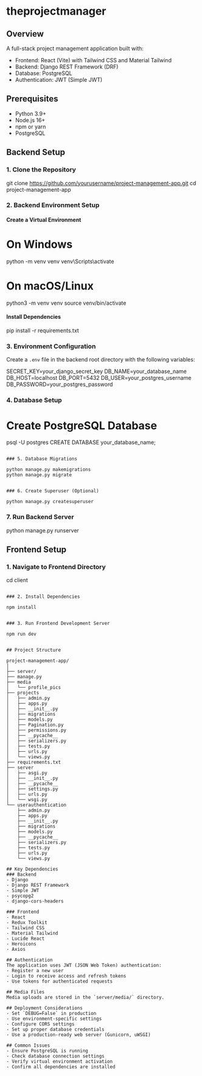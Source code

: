 # theprojectmanager

## Overview
A full-stack project management application built with:
- Frontend: React (Vite) with Tailwind CSS and Material Tailwind
- Backend: Django REST Framework (DRF)
- Database: PostgreSQL
- Authentication: JWT (Simple JWT)

## Prerequisites
- Python 3.9+
- Node.js 16+
- npm or yarn
- PostgreSQL

## Backend Setup

### 1. Clone the Repository

git clone https://github.com/yourusername/project-management-app.git
cd project-management-app


### 2. Backend Environment Setup

#### Create a Virtual Environment

# On Windows
python -m venv venv
venv\Scripts\activate

# On macOS/Linux
python3 -m venv venv
source venv/bin/activate


#### Install Dependencies

pip install -r requirements.txt


### 3. Environment Configuration
Create a `.env` file in the backend root directory with the following variables:

SECRET_KEY=your_django_secret_key
DB_NAME=your_database_name
DB_HOST=localhost
DB_PORT=5432
DB_USER=your_postgres_username
DB_PASSWORD=your_postgres_password


### 4. Database Setup

# Create PostgreSQL Database
psql -U postgres
CREATE DATABASE your_database_name;
```

### 5. Database Migrations

python manage.py makemigrations
python manage.py migrate


### 6. Create Superuser (Optional)

python manage.py createsuperuser
```

### 7. Run Backend Server

python manage.py runserver


## Frontend Setup

### 1. Navigate to Frontend Directory

cd client
```

### 2. Install Dependencies

npm install


### 3. Run Frontend Development Server

npm run dev


## Project Structure

project-management-app/
│
├── server/
├── manage.py
├── media
│   └── profile_pics
├── projects
│   ├── admin.py
│   ├── apps.py
│   ├── __init__.py
│   ├── migrations
│   ├── models.py
│   ├── Pagination.py
│   ├── permissions.py
│   ├── __pycache__
│   ├── serializers.py
│   ├── tests.py
│   ├── urls.py
│   └── views.py
├── requirements.txt
├── server
│   ├── asgi.py
│   ├── __init__.py
│   ├── __pycache__
│   ├── settings.py
│   ├── urls.py
│   └── wsgi.py
└── userauthentication
    ├── admin.py
    ├── apps.py
    ├── __init__.py
    ├── migrations
    ├── models.py
    ├── __pycache__
    ├── serializers.py
    ├── tests.py
    ├── urls.py
    └── views.py

## Key Dependencies
### Backend
- Django
- Django REST Framework
- Simple JWT
- psycopg2
- django-cors-headers

### Frontend
- React
- Redux Toolkit
- Tailwind CSS
- Material Tailwind
- Lucide React
- Heroicons
- Axios

## Authentication
The application uses JWT (JSON Web Token) authentication:
- Register a new user
- Login to receive access and refresh tokens
- Use tokens for authenticated requests

## Media Files
Media uploads are stored in the `server/media/` directory.

## Deployment Considerations
- Set `DEBUG=False` in production
- Use environment-specific settings
- Configure CORS settings
- Set up proper database credentials
- Use a production-ready web server (Gunicorn, uWSGI)

## Common Issues
- Ensure PostgreSQL is running
- Check database connection settings
- Verify virtual environment activation
- Confirm all dependencies are installed



